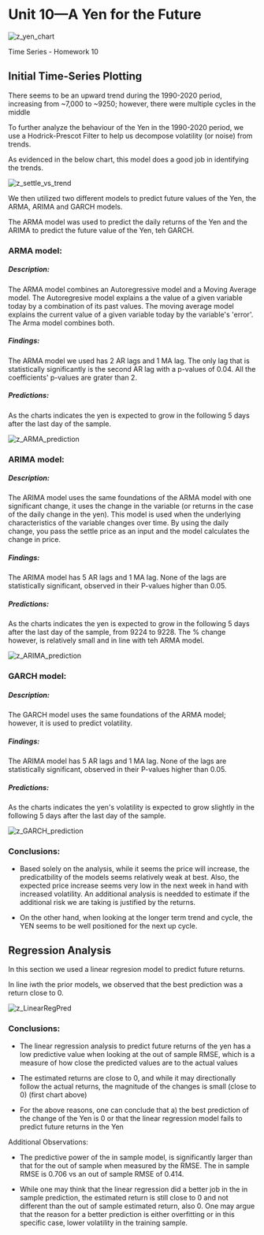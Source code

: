 # Unit 10—A Yen for the Future

![z_yen_chart](Images/z_yen_chart.png)

Time Series - Homework 10

## Initial Time-Series Plotting

There seems to be an upward trend during the 1990-2020 period, increasing from ~7,000 to ~9250; however, there were multiple cycles in the middle

To further analyze the behaviour of the Yen in the 1990-2020 period, we use a Hodrick-Prescot Filter to help us decompose volatility (or noise) from trends.

As evidenced in the below chart, this model does a good job in identifying the trends. 

![z_settle_vs_trend](Images/z_settle_vs_trend.png)

We then utilized two different models to predict future values of the Yen, the ARMA, ARIMA and GARCH models. 

The ARMA model was used to predict the daily returns of the Yen and the ARIMA to predict the future value of the Yen, teh GARCH.


### ARMA model:
##### Description: 
The ARMA model combines an Autoregressive model and a Moving Average model. The Autoregresive model explains a the value of a given variable today by a combination of its past values. The moving average model explains the current value of a given variable today by the variable's  'error'. The Arma model combines both. 

##### Findings: 
The ARMA model we used has 2 AR lags and 1 MA lag. The only lag that is statistically significantly is the second AR lag with a p-values of 0.04. All the coefficients' p-values are grater than 2. 

##### Predictions: 
As the charts indicates the yen is expected to grow in the following 5 days after the last day of the sample. 

![z_ARMA_prediction](Images/z_ARMA_prediction.png)

### ARIMA model:
##### Description: 
The ARIMA model uses the same foundations of the ARMA model with one significant change, it uses the change in the variable (or returns in the case of the daily change in the yen). This model is used when the underlying characteristics of the variable changes over time. By using the daily change, you pass the settle price as an input and the model calculates the change in price. 

##### Findings: 
The ARIMA model has 5 AR lags and 1 MA lag. None of the lags are statistically significant, observed in their P-values higher than 0.05. 
    
##### Predictions: 
As the charts indicates the yen is expected to grow in the following 5 days after the last day of the sample, from 9224 to 9228. The % change however, is relatively small and in line with teh ARMA model. 

![z_ARIMA_prediction](Images/z_ARIMA_prediction.png)  

### GARCH model:
##### Description: 
The GARCH model uses the same foundations of the ARMA model; however, it is used to predict volatility. 

##### Findings: 
The ARIMA model has 5 AR lags and 1 MA lag. None of the lags are statistically significant, observed in their P-values higher than 0.05. 
    
##### Predictions: 
As the charts indicates the yen's volatility is expected to grow slightly in the following 5 days after the last day of the sample. 

![z_GARCH_prediction](Images/z_GARCH_prediction.png)  

### Conclusions:
* Based solely on the analysis, while it seems the price will increase, the predicatbility of the models seems relatively weak at best. Also, the expected price increase seems very low in the next week in hand with increased volatility. An additional analysis is needded to estimate if the additional risk we are taking is justified by the returns. 

* On the other hand, when looking at the longer term trend and cycle, the YEN seems to be well positioned for the next up cycle. 


## Regression Analysis

In this section we used a linear regresion model to predict future returns. 

In line iwth the prior models, we observed that the best prediction was a return close to 0.

![z_LinearRegPred](Images/z_LinearRegPred.png)  

### Conclusions:

* The linear regression analysis to predict future returns of the yen has a low predictive value when looking at the out of sample RMSE, which is a measure of how close the predicted values are to the actual values

* The estimated returns are close to 0, and while it may directionally follow the actual returns, the magnitude of the changes is small (close to 0) (first chart above)

* For the above reasons, one can conclude that a) the best prediction of the change of the Yen is 0 or that the linear regression model fails to predict future returns in the Yen 

Additional Observations:

* The predictive power of the in sample model, is significantly larger than that for the out of sample when measured by the RMSE. The in sample RMSE is 0.706 vs an out of sample RMSE of 0.414.

* While one may think that the linear regression did a better job in the in sample prediction, the estimated return is still close to 0 and not different than the out of sample estimated return, also 0. One may argue that the reason for a better prediction is either overfitting or in this specific case, lower volatility in the training sample.
